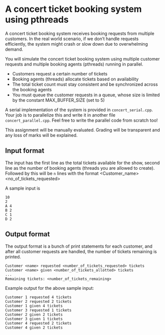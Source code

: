 # A concert ticket booking system using pthreads
A concert ticket booking system receives booking requests from multiple customers. In the real world scenario, if we don’t handle requests efficiently, the system might crash or slow down due to overwhelming demand. 

You will simulate the concert ticket booking system using multiple customer requests and multiple booking agents (pthreads) running in parallel.
- Customers request a certain number of tickets
- Booking agents (threads) allocate tickets based on availability
- The total ticket count must stay consistent and be synchronized across the booking agents
- You must queue the customer requests in a queue, whose size is limited by the constant MAX_BUFFER_SIZE (set to 5)

A serial implementation of the system is provided in `concert_serial.cpp`. Your job is to parallelize this and write it in another file `concert_parallel.cpp`. Feel free to write the parallel code from scratch too!

This assignment will be manually evaluated. Grading will be transparent and any loss of marks will be explained.

## Input format
The input has the first line as the total tickets available for the show, second line as the number of booking agents (threads you are allowed to create). Followed by this will be `n` lines with the format <Customer_name><space><no_of_tickets_requested>

A sample input is
```
10
2
A 4 
B 2 
C 1
D 2
```

## Output format
The output format is a bunch of print statements for each customer, and after all customer requests are handled, the number of tickets remaining is printed.
```
Customer <name> requested <number_of_tickets_requested> tickets
Customer <name> given <number_of_tickets_allotted> tickets
...
Remaining tickets: <number_of_tickets_remaining>
```

Example output for the above sample input:
```
Customer 1 requested 4 tickets
Customer 2 requested 2 tickets
Customer 1 given 4 tickets
Customer 3 requested 1 tickets
Customer 2 given 2 tickets
Customer 3 given 1 tickets
Customer 4 requested 2 tickets
Customer 4 given 2 tickets
```